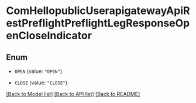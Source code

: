 # ComHellopublicUserapigatewayApiRestPreflightPreflightLegResponseOpenCloseIndicator

## Enum


* `OPEN` (value: `"OPEN"`)

* `CLOSE` (value: `"CLOSE"`)


[[Back to Model list]](../README.md#documentation-for-models) [[Back to API list]](../README.md#documentation-for-api-endpoints) [[Back to README]](../README.md)


